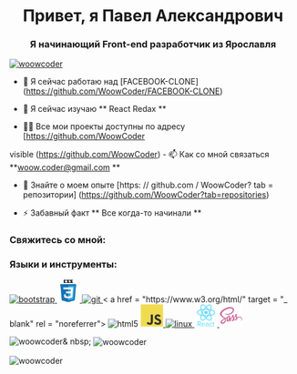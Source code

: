 <h1 align = "center"> Привет, я Павел Александрович </h1>
<h3 align = "center"> Я начинающий Front-end разработчик из Ярославля </h3>

<p align = "left"> <a href = "https://github.com/ryo-ma/github-profile-trophy"> <img src = "https://github-profile-trophy.vercel.app/?username=woowcoder" alt = "woowcoder "/> </a> </p>

- 🔭 Я сейчас работаю над [FACEBOOK-CLONE] (https://github.com/WoowCoder/FACEBOOK-CLONE)

- 🌱 Я сейчас изучаю ** React Redax **

- 👨‍💻 Все мои проекты доступны по адресу [https://github.com/WoowCoder

visible (https://github.com/WoowCoder) - 📫 Как со мной связаться **woow.coder@gmail.com **

- 📄 Знайте о моем опыте [https: // github.com / WoowCoder? tab = репозитории] (https://github.com/WoowCoder?tab=repositories)

- ⚡ Забавный факт ** Все когда-то начинали **

<h3 align = "left"> Свяжитесь со мной: </h3>
<p align = "left">
</p>

<h3 align = "left"> Языки и инструменты: </h3>
<p align = "left"> <a href="https://getbootstrap.com" target="_blank" rel="noreferrer"> <img src = "https://raw.githubusercontent.com/devicons/devicon /master/icons/bootstrap/bootstrap-plain-wordmark.svg "alt =" bootstrap "width =" 40 "height =" 40 "/> </a> <a href =" https://www.w3schools.com / css / "target =" _ blank "rel =" noreferrer "> <img src =" https://raw.githubusercontent.com/devicons/devicon/master/icons/css3/css3-original-wordmark.svg "alt = "css3" width = "40" height = "40" /> </a> <a href="https://git-scm.com/" target="_blank" rel="noreferrer"> <img src = "https://www.vectorlogo.zone/logos/git-scm/git-scm-icon.svg" alt = "git" width = "40" height = "40" /> </a> < a href = "https://www.w3.org/html/" target = "_ blank" rel = "noreferrer"> <img src = "https://raw.githubusercontent.com/devicons/devicon/master/icons /html5/html5-original-wordmark.svg "alt =" html5 "width =" 40 "height =" 40 "/> </a> <a href =" https://developer.mozilla.org/en-US / docs / Web / JavaScript "target =" _ blank "rel =" noreferrer "> <img src =" https://raw.githubusercontent.com/devicons/devicon/master/icons/javascript/javascript-original.svg "alt = "javascript" width = "40" height = "40 "/> </a> <a href="https://www.linux.org/" target="_blank" rel="noreferrer"> <img src =" https://raw.githubusercontent.com/ devicons / devicon / master / icons / linux / linux-original.svg "alt =" linux "width =" 40 "height =" 40 "/> </a> <a href =" https://reactjs.org/ "target =" _ blank "rel =" noreferrer "> <img src =" https://raw.githubusercontent.com/devicons/devicon/master/icons/react/react-original-wordmark.svg "alt =" react " width = "40" height = "40" /> </a> <a href="https://sass-lang.com" target="_blank" rel="noreferrer"> <img src = "https://raw.githubusercontent.com/devicons/devicon/master/icons/sass/sass-original.svg "alt =" sass "width =" 40 "height =" 40 "/> </a> </p>

<p> <img align = "left" src = "https://github-readme-stats.vercel.app/api/top-langs?username=woowcoder&show_icons=true&locale=en&layout=compact" alt = "woowcoder" /> </p>

<p> & nbsp; <img align = "center" src = "https://github-readme-stats.vercel.app/api?username=woowcoder&show_icons=true&locale=en" alt = "woowcoder" /> </p>

<p> <img align = "center" src = "https://github-readme-streak-stats.herokuapp.com/?user=woowcoder&" alt = "woowcoder" /> </p>
